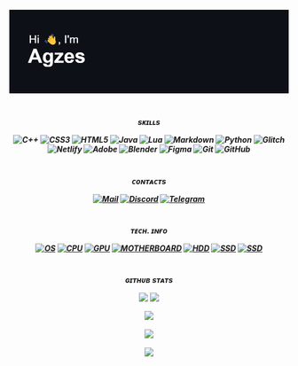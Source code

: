 <img src="https://raw.githubusercontent.com/Agzes/Agzes/main/header.png" alt="Hi" /> <h1 align="center"></a>  


<h5 align="center"></a>sᴋɪʟʟs

![C++](https://img.shields.io/badge/c++-%2300599C.svg?style=flat&logo=c%2B%2B&logoColor=white) 
![CSS3](https://img.shields.io/badge/css3-%231572B6.svg?style=flat&logo=css3&logoColor=white) 
![HTML5](https://img.shields.io/badge/html5-%23E34F26.svg?style=flat&logo=html5&logoColor=white) 
![Java](https://img.shields.io/badge/java-%23ED8B00.svg?style=flat&logo=openjdk&logoColor=white) 
![Lua](https://img.shields.io/badge/lua-%232C2D72.svg?style=flat&logo=lua&logoColor=white) 
![Markdown](https://img.shields.io/badge/markdown-%23000000.svg?style=flat&logo=markdown&logoColor=white) 
![Python](https://img.shields.io/badge/python-3670A0?style=flat&logo=python&logoColor=ffdd54) 
![Glitch](https://img.shields.io/badge/glitch-%233333FF.svg?style=flat&logo=glitch&logoColor=white) 
![Netlify](https://img.shields.io/badge/netlify-%23000000.svg?style=flat&logo=netlify&logoColor=#00C7B7) 
![Adobe](https://img.shields.io/badge/adobe-%23FF0000.svg?style=flat&logo=adobe&logoColor=white) 
![Blender](https://img.shields.io/badge/blender-%23F5792A.svg?style=flat&logo=blender&logoColor=white) 
![Figma](https://img.shields.io/badge/figma-%23F24E1E.svg?style=flat&logo=figma&logoColor=white) 
![Git](https://img.shields.io/badge/git-%23F05033.svg?style=flat&logo=git&logoColor=white) 
![GitHub](https://img.shields.io/badge/github-%23121011.svg?style=flat&logo=github&logoColor=white)

<h1 align="center"></a>  

<!-- ![C#](https://img.shields.io/badge/c%23-%23239120.svg?style=flat&logo=csharp&logoColor=white) -->
<!-- ![JavaScript](https://img.shields.io/badge/javascript-%23323330.svg?style=flat&logo=javascript&logoColor=%23F7DF1E) -->

<h5 align="center"></a>ᴄᴏɴᴛᴀᴄᴛs

[![Mail](https://img.shields.io/badge/Mail-%232e3034.svg?logo=protonmail&logoColor=white)](mailto:agzes0@proton.me) 
[![Discord](https://img.shields.io/badge/Discord-%237289DA.svg?logo=discord&logoColor=white)](https://discord.com/users/695827097024856124) 
[![Telegram](https://img.shields.io/badge/Telegram-%2331a9df.svg?logo=telegram&logoColor=white)](https://t.me/Agzes0) 

<h1 align="center"></a>  
<h5 align="center"></a>ᴛᴇᴄʜ. ɪɴғᴏ

[![OS](https://img.shields.io/badge/OS-Windows_11-blue)]() 
[![CPU](https://img.shields.io/badge/CPU-Ryzen_7_5700X3D-red)]() 
[![GPU](https://img.shields.io/badge/GPU-GTX1070_(8GB)-76b900)]() 
[![MOTHERBOARD](https://img.shields.io/badge/MotherBoard-MSI_B450_GAMING_plus_max-red)]() 
[![HDD](https://img.shields.io/badge/HDD-1.5_TB-2e3034)]() 
[![SSD](https://img.shields.io/badge/SSD-500_GB-2e3034)]() 
[![SSD](https://img.shields.io/badge/SSD-128_GB-2e3034)]() 

<h1 align="center"></a>  
<h5 align="center"></a>ɢɪᴛʜᴜʙ sᴛᴀᴛs

![](https://github-readme-stats.vercel.app/api?username=Agzes&theme=tokyonight&hide_border=false&include_all_commits=false&count_private=false)
![](https://github-readme-streak-stats.herokuapp.com/?user=Agzes&theme=tokyonight&hide_border=false)

![](https://github-contributor-stats.vercel.app/api?username=Agzes&limit=5&theme=tokyonight&combine_all_yearly_contributions=true)

![](https://github-readme-stats.vercel.app/api/top-langs/?username=Agzes&theme=tokyonight&hide_border=false&include_all_commits=false&count_private=false&layout=compact)
<!-- ![](https://github-profile-summary-cards.vercel.app/api/cards/profile-details?username=Agzes&theme=solarized_dark) -->
<!-- ![](https://github-profile-summary-cards.vercel.app/api/cards/stats?username=Agzes&theme=solarized_dark)　-->
<!-- ![](https://github-profile-summary-cards.vercel.app/api/cards/productive-time?username=Agzes&theme=solarized_dark) -->









[![](https://visitcount.itsvg.in/api?id=Agzes&label=Profile%20Views&color=6&icon=5&pretty=false)](https://visitcount.itsvg.in)


